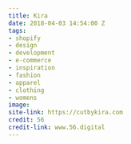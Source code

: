 ```yaml
---
title: Kira
date: 2018-04-03 14:54:00 Z
tags:
- shopify
- design
- development
- e-commerce
- inspiration
- fashion
- apparel
- clothing
- womens
image: 
site-link: https://cutbykira.com
credit: 56
credit-link: www.56.digital
---
```


